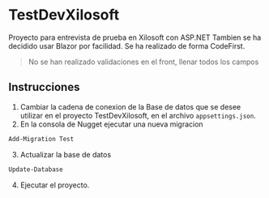# TestDevXilosoft

Proyecto para entrevista de prueba en Xilosoft con ASP.NET
Tambien se ha decidido usar Blazor por facilidad.
Se ha realizado de forma CodeFirst.

> No se han realizado validaciones en el front, llenar todos los campos

## Instrucciones

1. Cambiar la cadena de conexion de la Base de datos que se desee utilizar en el proyecto TestDevXilosoft, en el archivo `appsettings.json`.
2. En la consola de Nugget ejecutar una nueva migracion

```bash
Add-Migration Test
```

3. Actualizar la base de datos

```bash
Update-Database
```

4. Ejecutar el proyecto.
